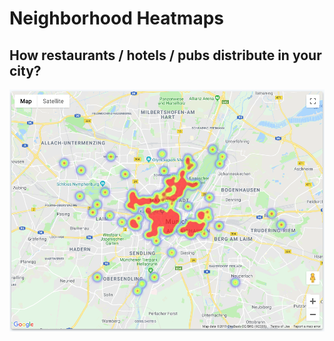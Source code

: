 # Neighborhood Heatmaps

## How restaurants / hotels / pubs distribute in your city?

![restaurant distribution in Berlin](https://raw.githubusercontent.com/khanhhuy/neighborhood-heatmaps/master/public/images/heatmap-berlin.png)